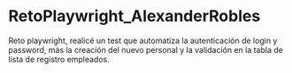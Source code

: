 # RetoPlaywright_AlexanderRobles
Reto playwright, realicé un test que automatiza la autenticación de login y password, más la creación del nuevo personal y la validación en la tabla de lista de registro empleados.
